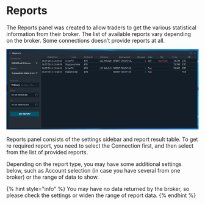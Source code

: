 # Reports

The Reports panel was created to allow traders to get the various statistical information from their broker. The list of available reports vary depending on the broker. Some connections doesn’t provide reports at all.

![](../.gitbook/assets/reports%20%281%29.png)

Reports panel consists of the settings sidebar and report result table. To get re required report, you need to select the Connection first, and then select from the list of provided reports.

Depending on the report type, you may have some additional settings below, such as Account selection \(in case you have several from one broker\) or the range of data to show.

{% hint style="info" %}
You may have no data returned by the broker, so please check the settings or widen the range of report data.
{% endhint %}

